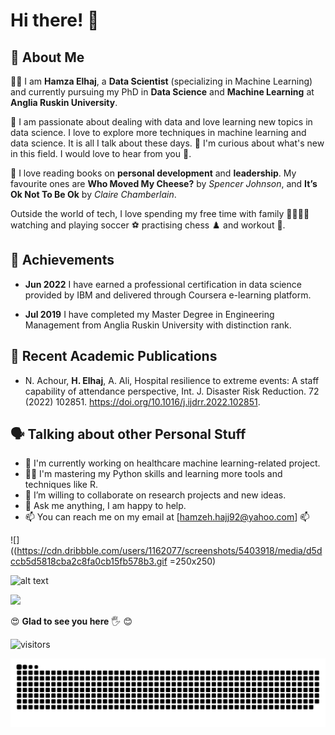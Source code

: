 # Hi there! 👋

## 🚀 About Me 

👨‍🎓 I am **Hamza Elhaj**, a **Data Scientist** (specializing in Machine Learning) and currently pursuing my PhD in **Data Science** and **Machine Learning** at **Anglia Ruskin University**.

🤖 I am passionate about dealing with data and love learning new topics in data science. I love to explore more techniques in machine learning and data science. It is all I talk about these days. 🧐 I'm curious about what's new in this field. I would love to hear from you 👐.

📗 I love reading books on **personal development** and **leadership**. My favourite ones are **Who Moved My Cheese?** by _Spencer Johnson_, and **It’s Ok Not To Be Ok** by _Claire Chamberlain_.

Outside the world of tech, I love spending my free time with family 👨‍👩‍👦‍👦 watching and playing soccer ⚽ practising chess ♟️ and workout 💪.

<!---
Hamza-Elhaj/Hamza-Elhaj is a ✨ special ✨ repository because its `README.md` (this file) appears on your GitHub profile.
You can click the Preview link to take a look at your changes.
--->

## 🏅 Achievements 

* **Jun 2022** I have earned a professional certification in data science provided by IBM and delivered through Coursera e-learning platform.

* **Jul 2019** I have completed my Master Degree in Engineering Management from Anglia Ruskin University with distinction rank.

## 📄 Recent Academic Publications

* N. Achour, **H. Elhaj**, A. Ali, Hospital resilience to extreme events: A staff capability of attendance perspective, Int. J. Disaster Risk Reduction. 72 (2022) 102851. https://doi.org/10.1016/j.ijdrr.2022.102851.

## 🗣️ Talking about other Personal Stuff

* 💁 I'm currently working on healthcare machine learning-related project.
* 👨‍💻 I'm mastering my Python skills and learning more tools and techniques like R.
* 🤝 I’m willing to collaborate on research projects and new ideas.
* 💬 Ask me anything, I am happy to help.
* 📫 You can reach me on my email at [hamzeh.hajj92@yahoo.com] 📫

![]((https://cdn.dribbble.com/users/1162077/screenshots/5403918/media/d5dccb5d5818cba2c8fa0cb15fb578b3.gif =250x250)

![alt text](https://cdn.dribbble.com/users/1162077/screenshots/5403918/media/d5dccb5d5818cba2c8fa0cb15fb578b3.gif "Logo Title Text 1")

<img height="180em" src="https://github-readme-stats.vercel.app/api?username=Hamza-Elhaj&show_icons=true&hide_border=true&&count_private=true&include_all_commits=true" />

😍 **Glad to see you here** 🖐 😊

![visitors](https://visitor-badge.glitch.me/badge?page_id=page.id)

![alt text](https://raw.githubusercontent.com/Platane/snk/output/github-contribution-grid-snake.svg "Logo Title Text 2")

<!--START_SECTION:waka-->
<!--END_SECTION:waka-->
